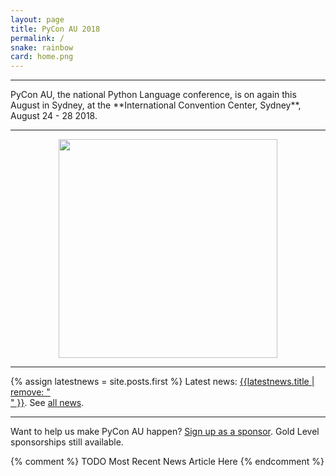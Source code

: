 ```yaml
---
layout: page
title: PyCon AU 2018
permalink: /
snake: rainbow
card: home.png
---
```



<hr>
<span class="abstract">
PyCon AU, the national Python Language conference, is on again this August in Sydney, at the **International Convention Center, Sydney**, August 24 - 28 2018. 
</span>
<hr>

<p align="center"><img height="350px" src="{{site.url}}/static/img/pyconau-large.png"></p>
<hr>

{% assign latestnews = site.posts.first %}
Latest news: [{{latestnews.title | remove: "<br>" }}]({{latestnews.url}}). See [all news](/news).

<hr>

Want to help us make PyCon AU happen? [Sign up as a sponsor](/news/call-for-sponsorship/). Gold Level sponsorships still available.


{% comment %} TODO Most Recent News Article Here {% endcomment %}
